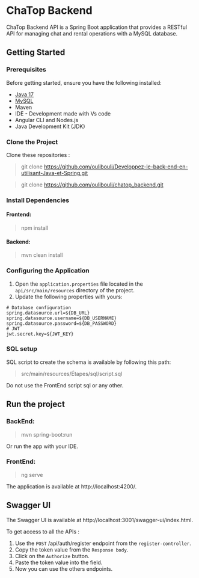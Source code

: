 # ChaTop Backend

ChaTop Backend API is a Spring Boot application that provides a RESTful API for managing chat and rental operations with a MySQL
database.

## Getting Started

### Prerequisites

Before getting started, ensure you have the following installed:

- [Java 17](https://www.oracle.com/java/technologies/downloads/)
- [MySQL](https://www.mysql.com/fr/downloads/)
- Maven
- IDE - Development made with Vs code
- Angular CLI and Nodes.js
- Java Development Kit (JDK)

### Clone the Project

Clone these repositories :
> git clone https://github.com/oulibouli/Developpez-le-back-end-en-utilisant-Java-et-Spring.git

> git clone https://github.com/oulibouli/chatop_backend.git

### Install Dependencies

#### Frontend:

> npm install

#### Backend:

> mvn clean install

### Configuring the Application

1. Open the `application.properties` file located in the `api/src/main/resources` directory of the project.
2. Update the following properties with yours:

```properties
# Database configuration
spring.datasource.url=${DB_URL}
spring.datasource.username=${DB_USERNAME}
spring.datasource.password=${DB_PASSWORD}
# JWT
jwt.secret.key=${JWT_KEY}
```

### SQL setup

SQL script to create the schema is available by following this path:

> src/main/resources/Étapes/sql/script.sql

Do not use the FrontEnd script sql or any other.

## Run the project

### BackEnd:

> mvn spring-boot:run

Or run the app with your IDE.

### FrontEnd:

> ng serve

The application is available at http://localhost:4200/.

## Swagger UI

The Swagger UI is available at http://localhost:3001/swagger-ui/index.html.

To get access to all the APIs :

1. Use the `POST` /api/auth/register endpoint from the `register-controller`.
2. Copy the token value from the `Response body`.
3. Click on the `Authorize` button.
4. Paste the token value into the field.
5. Now you can use the others endpoints.